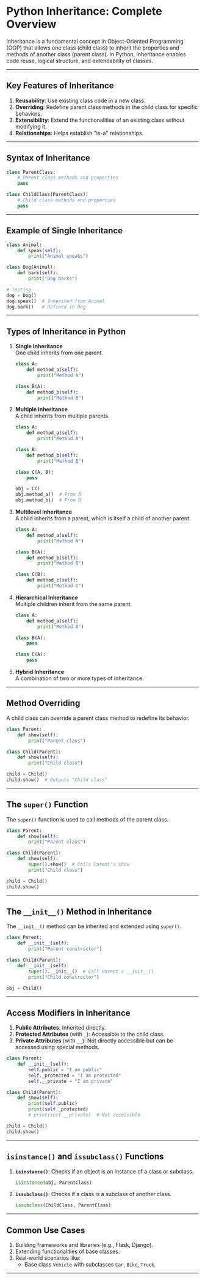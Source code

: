 # Python Inheritance: Complete Overview

Inheritance is a fundamental concept in Object-Oriented Programming (OOP) that allows one class (child class) to inherit the properties and methods of another class (parent class). In Python, inheritance enables code reuse, logical structure, and extendability of classes.

---

## Key Features of Inheritance
1. **Reusability**: Use existing class code in a new class.
2. **Overriding**: Redefine parent class methods in the child class for specific behaviors.
3. **Extensibility**: Extend the functionalities of an existing class without modifying it.
4. **Relationships**: Helps establish "is-a" relationships.

---

## Syntax of Inheritance

```python
class ParentClass:
    # Parent class methods and properties
    pass

class ChildClass(ParentClass):
    # Child class methods and properties
    pass
```

---

## Example of Single Inheritance

```python
class Animal:
    def speak(self):
        print("Animal speaks")

class Dog(Animal):
    def bark(self):
        print("Dog barks")

# Testing
dog = Dog()
dog.speak()  # Inherited from Animal
dog.bark()   # Defined in Dog
```

---

## Types of Inheritance in Python

1. **Single Inheritance**  
   One child inherits from one parent.

   ```python
   class A:
       def method_a(self):
           print("Method A")

   class B(A):
       def method_b(self):
           print("Method B")
   ```

2. **Multiple Inheritance**  
   A child inherits from multiple parents.

   ```python
   class A:
       def method_a(self):
           print("Method A")

   class B:
       def method_b(self):
           print("Method B")

   class C(A, B):
       pass

   obj = C()
   obj.method_a()  # From A
   obj.method_b()  # From B
   ```

3. **Multilevel Inheritance**  
   A child inherits from a parent, which is itself a child of another parent.

   ```python
   class A:
       def method_a(self):
           print("Method A")

   class B(A):
       def method_b(self):
           print("Method B")

   class C(B):
       def method_c(self):
           print("Method C")
   ```

4. **Hierarchical Inheritance**  
   Multiple children inherit from the same parent.

   ```python
   class A:
       def method_a(self):
           print("Method A")

   class B(A):
       pass

   class C(A):
       pass
   ```

5. **Hybrid Inheritance**  
   A combination of two or more types of inheritance.

---

## Method Overriding
A child class can override a parent class method to redefine its behavior.

```python
class Parent:
    def show(self):
        print("Parent class")

class Child(Parent):
    def show(self):
        print("Child class")

child = Child()
child.show()  # Outputs "Child class"
```

---

## The `super()` Function
The `super()` function is used to call methods of the parent class.

```python
class Parent:
    def show(self):
        print("Parent class")

class Child(Parent):
    def show(self):
        super().show()  # Calls Parent's show
        print("Child class")

child = Child()
child.show()
```

---

## The `__init__()` Method in Inheritance

The `__init__()` method can be inherited and extended using `super()`.

```python
class Parent:
    def __init__(self):
        print("Parent constructor")

class Child(Parent):
    def __init__(self):
        super().__init__()  # Call Parent's __init__()
        print("Child constructor")

obj = Child()
```

---

## Access Modifiers in Inheritance
1. **Public Attributes**: Inherited directly.
2. **Protected Attributes** (with `_`): Accessible to the child class.
3. **Private Attributes** (with `__`): Not directly accessible but can be accessed using special methods.

```python
class Parent:
    def __init__(self):
        self.public = "I am public"
        self._protected = "I am protected"
        self.__private = "I am private"

class Child(Parent):
    def show(self):
        print(self.public)
        print(self._protected)
        # print(self.__private)  # Not accessible

child = Child()
child.show()
```

---

## `isinstance()` and `issubclass()` Functions

1. **`isinstance()`**: Checks if an object is an instance of a class or subclass.

   ```python
   isinstance(obj, ParentClass)
   ```

2. **`issubclass()`**: Checks if a class is a subclass of another class.

   ```python
   issubclass(ChildClass, ParentClass)
   ```

---

## Common Use Cases
1. Building frameworks and libraries (e.g., Flask, Django).
2. Extending functionalities of base classes.
3. Real-world scenarios like:
   - Base class `Vehicle` with subclasses `Car`, `Bike`, `Truck`.

---

